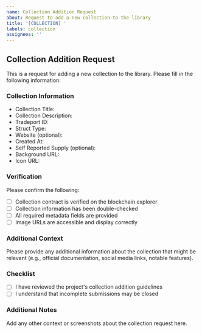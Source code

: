 ```yaml
---
name: Collection Addition Request
about: Request to add a new collection to the library
title: '[COLLECTION] '
labels: collection
assignees: ''
---
```


## Collection Addition Request

This is a request for adding a new collection to the library. Please fill in the following information:

### Collection Information

- Collection Title:
- Collection Description:
- Tradeport ID:
- Struct Type:
- Website (optional):
- Created At:
- Self Reported Supply (optional):
- Background URL:
- Icon URL:

### Verification

Please confirm the following:

- [ ] Collection contract is verified on the blockchain explorer
- [ ] Collection information has been double-checked
- [ ] All required metadata fields are provided
- [ ] Image URLs are accessible and display correctly

### Additional Context

Please provide any additional information about the collection that might be relevant (e.g., official documentation, social media links, notable features).

### Checklist

- [ ] I have reviewed the project's collection addition guidelines
- [ ] I understand that incomplete submissions may be closed

### Additional Notes

Add any other context or screenshots about the collection request here.
